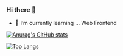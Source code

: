 ### Hi there 👋

<!--
**onetwothreeefour/onetwothreeefour** is a ✨ _special_ ✨ repository because its `README.md` (this file) appears on your GitHub profile.

Here are some ideas to get you started:

- 🔭 I’m currently working on ...
- 🌱 I’m currently learning ...
- 👯 I’m looking to collaborate on ...
- 🤔 I’m looking for help with ...
- 💬 Ask me about ...
- 📫 How to reach me: ...
- 😄 Pronouns: ...
- ⚡ Fun fact: ...
-->

- 🌱 I’m currently learning ...
Web Frontend



[![Anurag's GitHub stats](https://github-readme-stats.vercel.app/api?username=onetwothreeefour)](https://github.com/anuraghazra/github-readme-stats)


[![Top Langs](https://github-readme-stats.vercel.app/api/top-langs/?username=onetwothreeefour&layout=compact)](https://github.com/anuraghazra/github-readme-stats)
